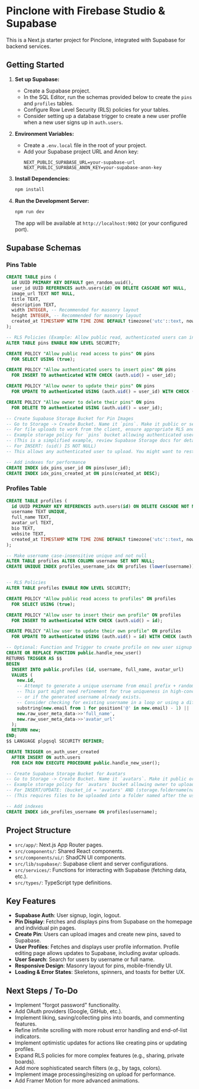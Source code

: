 
# Pinclone with Firebase Studio & Supabase

This is a Next.js starter project for Pinclone, integrated with Supabase for backend services.

## Getting Started

1.  **Set up Supabase:**
    *   Create a Supabase project.
    *   In the SQL Editor, run the schemas provided below to create the `pins` and `profiles` tables.
    *   Configure Row Level Security (RLS) policies for your tables.
    *   Consider setting up a database trigger to create a new user profile when a new user signs up in `auth.users`.

2.  **Environment Variables:**
    *   Create a `.env.local` file in the root of your project.
    *   Add your Supabase project URL and Anon key:
        ```
        NEXT_PUBLIC_SUPABASE_URL=your-supabase-url
        NEXT_PUBLIC_SUPABASE_ANON_KEY=your-supabase-anon-key
        ```

3.  **Install Dependencies:**
    ```bash
    npm install
    ```

4.  **Run the Development Server:**
    ```bash
    npm run dev
    ```
    The app will be available at `http://localhost:9002` (or your configured port).

## Supabase Schemas

### Pins Table
```sql
CREATE TABLE pins (
  id UUID PRIMARY KEY DEFAULT gen_random_uuid(),
  user_id UUID REFERENCES auth.users(id) ON DELETE CASCADE NOT NULL,
  image_url TEXT NOT NULL,
  title TEXT,
  description TEXT,
  width INTEGER, -- Recommended for masonry layout
  height INTEGER, -- Recommended for masonry layout
  created_at TIMESTAMP WITH TIME ZONE DEFAULT timezone('utc'::text, now()) NOT NULL
);

-- RLS Policies (Example: Allow public read, authenticated users can insert, owner can update/delete)
ALTER TABLE pins ENABLE ROW LEVEL SECURITY;

CREATE POLICY "Allow public read access to pins" ON pins
  FOR SELECT USING (true);

CREATE POLICY "Allow authenticated users to insert pins" ON pins
  FOR INSERT TO authenticated WITH CHECK (auth.uid() = user_id);

CREATE POLICY "Allow owner to update their pins" ON pins
  FOR UPDATE TO authenticated USING (auth.uid() = user_id) WITH CHECK (auth.uid() = user_id);

CREATE POLICY "Allow owner to delete their pins" ON pins
  FOR DELETE TO authenticated USING (auth.uid() = user_id);

-- Create Supabase Storage Bucket for Pin Images
-- Go to Storage -> Create Bucket. Name it `pins`. Make it public or set appropriate access policies.
-- For file uploads to work from the client, ensure appropriate RLS and bucket policies are set.
-- Example storage policy for `pins` bucket allowing authenticated users to upload:
-- (This is a simplified example, review Supabase Storage docs for detailed policy creation)
-- For INSERT: (uid() IS NOT NULL)
-- This allows any authenticated user to upload. You might want to restrict by path or add more checks.

-- Add indexes for performance
CREATE INDEX idx_pins_user_id ON pins(user_id);
CREATE INDEX idx_pins_created_at ON pins(created_at DESC);

```

### Profiles Table
```sql
CREATE TABLE profiles (
  id UUID PRIMARY KEY REFERENCES auth.users(id) ON DELETE CASCADE NOT NULL,
  username TEXT UNIQUE,
  full_name TEXT,
  avatar_url TEXT,
  bio TEXT,
  website TEXT,
  created_at TIMESTAMP WITH TIME ZONE DEFAULT timezone('utc'::text, now()) NOT NULL
);

-- Make username case-insensitive unique and not null
ALTER TABLE profiles ALTER COLUMN username SET NOT NULL;
CREATE UNIQUE INDEX profiles_username_idx ON profiles (lower(username));


-- RLS Policies
ALTER TABLE profiles ENABLE ROW LEVEL SECURITY;

CREATE POLICY "Allow public read access to profiles" ON profiles
  FOR SELECT USING (true);

CREATE POLICY "Allow user to insert their own profile" ON profiles
  FOR INSERT TO authenticated WITH CHECK (auth.uid() = id);

CREATE POLICY "Allow user to update their own profile" ON profiles
  FOR UPDATE TO authenticated USING (auth.uid() = id) WITH CHECK (auth.uid() = id);

-- Optional: Function and Trigger to create profile on new user signup
CREATE OR REPLACE FUNCTION public.handle_new_user()
RETURNS TRIGGER AS $$
BEGIN
  INSERT INTO public.profiles (id, username, full_name, avatar_url)
  VALUES (
    new.id,
    -- Attempt to generate a unique username from email prefix + random numbers
    -- This part might need refinement for true uniqueness in high-concurrency scenarios
    -- or if the generated username already exists.
    -- Consider checking for existing username in a loop or using a different generation strategy.
    substring(new.email from 1 for position('@' in new.email) - 1) || '-' || to_char(floor(random() * 10000), 'FM0000'),
    new.raw_user_meta_data->>'full_name',
    new.raw_user_meta_data->>'avatar_url'
  );
  RETURN new;
END;
$$ LANGUAGE plpgsql SECURITY DEFINER;

CREATE TRIGGER on_auth_user_created
  AFTER INSERT ON auth.users
  FOR EACH ROW EXECUTE PROCEDURE public.handle_new_user();

-- Create Supabase Storage Bucket for Avatars
-- Go to Storage -> Create Bucket. Name it `avatars`. Make it public or set appropriate access policies.
-- Example storage policy for `avatars` bucket allowing owner to upload/update:
-- For INSERT/UPDATE: (bucket_id = 'avatars' AND (storage.foldername(name))[1] = uid()::text)
-- (This requires files to be uploaded into a folder named after the user's ID, e.g., `public/<user_id>/avatar.png`)

-- Add indexes
CREATE INDEX idx_profiles_username ON profiles(username);

```

## Project Structure

*   `src/app/`: Next.js App Router pages.
*   `src/components/`: Shared React components.
*   `src/components/ui/`: ShadCN UI components.
*   `src/lib/supabase/`: Supabase client and server configurations.
*   `src/services/`: Functions for interacting with Supabase (fetching data, etc.).
*   `src/types/`: TypeScript type definitions.

## Key Features

*   **Supabase Auth**: User signup, login, logout.
*   **Pin Display**: Fetches and displays pins from Supabase on the homepage and individual pin pages.
*   **Create Pin**: Users can upload images and create new pins, saved to Supabase.
*   **User Profiles**: Fetches and displays user profile information. Profile editing page allows updates to Supabase, including avatar uploads.
*   **User Search**: Search for users by username or full name.
*   **Responsive Design**: Masonry layout for pins, mobile-friendly UI.
*   **Loading & Error States**: Skeletons, spinners, and toasts for better UX.

## Next Steps / To-Do

*   Implement "forgot password" functionality.
*   Add OAuth providers (Google, GitHub, etc.).
*   Implement liking, saving/collecting pins into boards, and commenting features.
*   Refine infinite scrolling with more robust error handling and end-of-list indicators.
*   Implement optimistic updates for actions like creating pins or updating profiles.
*   Expand RLS policies for more complex features (e.g., sharing, private boards).
*   Add more sophisticated search filters (e.g., by tags, colors).
*   Implement image processing/resizing on upload for performance.
*   Add Framer Motion for more advanced animations.
```